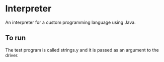 # Interpreter
An interpreter for a custom programming language using Java. 


## To run
The test program is called strings.y and it is passed as an argument to the driver. 
